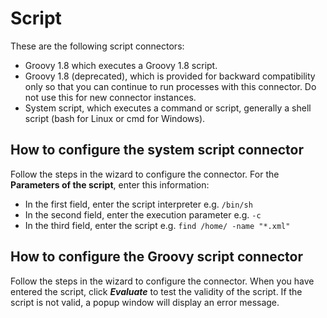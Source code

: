 # Script 

These are the following script connectors:

* Groovy 1.8 which executes a Groovy 1.8 script.
* Groovy 1.8 (deprecated), which is provided for backward compatibility only so that you can continue to run processes with this connector. Do not use this for new connector instances.
* System script, which executes a command or script, generally a shell script (bash for Linux or cmd for Windows).

## How to configure the system script connector

Follow the steps in the wizard to configure the connector. For the **Parameters of the script**, enter this information:

* In the first field, enter the script interpreter e.g. `/bin/sh`
* In the second field, enter the execution parameter e.g. `-c`
* In the third field, enter the script e.g. `find /home/ -name "*.xml"`

## How to configure the Groovy script connector

Follow the steps in the wizard to configure the connector. When you have entered the script, click
_**Evaluate**_ to test the validity of the script. If the script is not valid, a popup window will display an error message.
